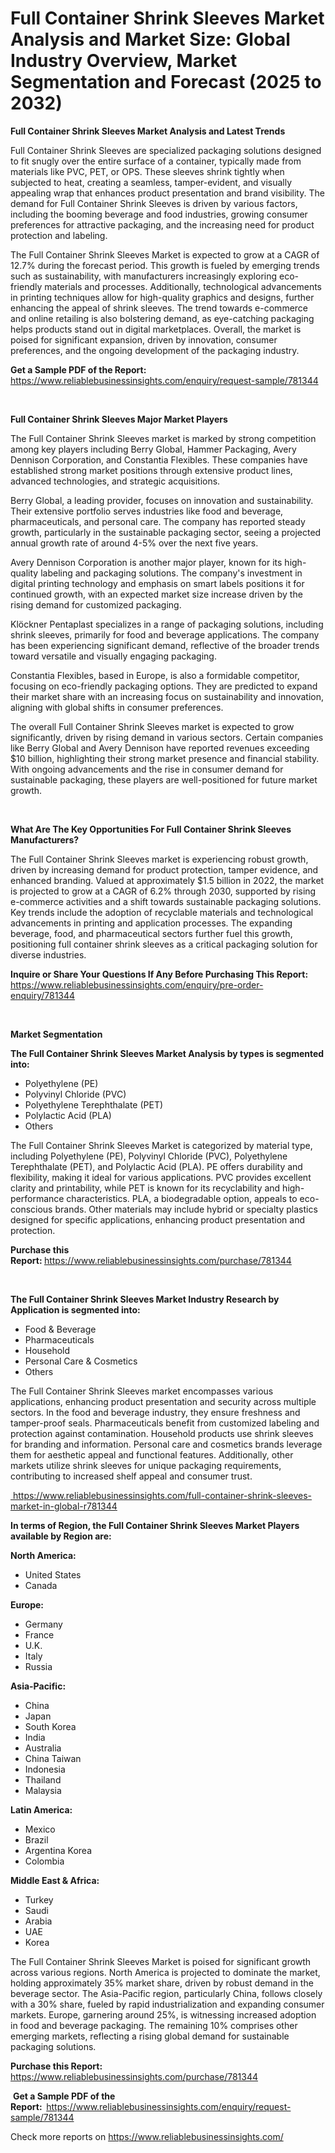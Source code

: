 <p><h1>Full Container Shrink Sleeves Market Analysis and Market Size: Global Industry Overview, Market Segmentation and Forecast (2025 to 2032)</h1></p><p><strong>Full Container Shrink Sleeves Market Analysis and Latest Trends</strong></p>
<p><p>Full Container Shrink Sleeves are specialized packaging solutions designed to fit snugly over the entire surface of a container, typically made from materials like PVC, PET, or OPS. These sleeves shrink tightly when subjected to heat, creating a seamless, tamper-evident, and visually appealing wrap that enhances product presentation and brand visibility. The demand for Full Container Shrink Sleeves is driven by various factors, including the booming beverage and food industries, growing consumer preferences for attractive packaging, and the increasing need for product protection and labeling.</p><p>The Full Container Shrink Sleeves Market is expected to grow at a CAGR of 12.7% during the forecast period. This growth is fueled by emerging trends such as sustainability, with manufacturers increasingly exploring eco-friendly materials and processes. Additionally, technological advancements in printing techniques allow for high-quality graphics and designs, further enhancing the appeal of shrink sleeves. The trend towards e-commerce and online retailing is also bolstering demand, as eye-catching packaging helps products stand out in digital marketplaces. Overall, the market is poised for significant expansion, driven by innovation, consumer preferences, and the ongoing development of the packaging industry.</p></p>
<p><strong>Get a Sample PDF of the Report:&nbsp;</strong> <a href="https://www.reliablebusinessinsights.com/enquiry/request-sample/781344?utm_campaign=3043&utm_medium=2&utm_source=Github&utm_content=ia&utm_term=26032025&utm_id=full-container-shrink-sleeves">https://www.reliablebusinessinsights.com/enquiry/request-sample/781344</a></p>
<p>&nbsp;</p>
<p><strong>Full Container Shrink Sleeves Major Market Players</strong></p>
<p><p>The Full Container Shrink Sleeves market is marked by strong competition among key players including Berry Global, Hammer Packaging, Avery Dennison Corporation, and Constantia Flexibles. These companies have established strong market positions through extensive product lines, advanced technologies, and strategic acquisitions.</p><p>Berry Global, a leading provider, focuses on innovation and sustainability. Their extensive portfolio serves industries like food and beverage, pharmaceuticals, and personal care. The company has reported steady growth, particularly in the sustainable packaging sector, seeing a projected annual growth rate of around 4-5% over the next five years.</p><p>Avery Dennison Corporation is another major player, known for its high-quality labeling and packaging solutions. The company's investment in digital printing technology and emphasis on smart labels positions it for continued growth, with an expected market size increase driven by the rising demand for customized packaging. </p><p>Klöckner Pentaplast specializes in a range of packaging solutions, including shrink sleeves, primarily for food and beverage applications. The company has been experiencing significant demand, reflective of the broader trends toward versatile and visually engaging packaging.</p><p>Constantia Flexibles, based in Europe, is also a formidable competitor, focusing on eco-friendly packaging options. They are predicted to expand their market share with an increasing focus on sustainability and innovation, aligning with global shifts in consumer preferences.</p><p>The overall Full Container Shrink Sleeves market is expected to grow significantly, driven by rising demand in various sectors. Certain companies like Berry Global and Avery Dennison have reported revenues exceeding $10 billion, highlighting their strong market presence and financial stability. With ongoing advancements and the rise in consumer demand for sustainable packaging, these players are well-positioned for future market growth.</p></p>
<p>&nbsp;</p>
<p><strong>What Are The Key Opportunities For Full Container Shrink Sleeves Manufacturers?</strong></p>
<p><p>The Full Container Shrink Sleeves market is experiencing robust growth, driven by increasing demand for product protection, tamper evidence, and enhanced branding. Valued at approximately $1.5 billion in 2022, the market is projected to grow at a CAGR of 6.2% through 2030, supported by rising e-commerce activities and a shift towards sustainable packaging solutions. Key trends include the adoption of recyclable materials and technological advancements in printing and application processes. The expanding beverage, food, and pharmaceutical sectors further fuel this growth, positioning full container shrink sleeves as a critical packaging solution for diverse industries.</p></p>
<p><strong>Inquire or Share Your Questions If Any Before Purchasing This Report:</strong> <a href="https://www.reliablebusinessinsights.com/enquiry/pre-order-enquiry/781344?utm_campaign=3043&utm_medium=2&utm_source=Github&utm_content=ia&utm_term=26032025&utm_id=full-container-shrink-sleeves">https://www.reliablebusinessinsights.com/enquiry/pre-order-enquiry/781344</a></p>
<p>&nbsp;</p>
<p><strong>Market Segmentation</strong></p>
<p><strong>The Full Container Shrink Sleeves Market Analysis by types is segmented into:</strong></p>
<p><ul><li>Polyethylene (PE)</li><li>Polyvinyl Chloride (PVC)</li><li>Polyethylene Terephthalate (PET)</li><li>Polylactic Acid (PLA)</li><li>Others</li></ul></p>
<p><p>The Full Container Shrink Sleeves Market is categorized by material type, including Polyethylene (PE), Polyvinyl Chloride (PVC), Polyethylene Terephthalate (PET), and Polylactic Acid (PLA). PE offers durability and flexibility, making it ideal for various applications. PVC provides excellent clarity and printability, while PET is known for its recyclability and high-performance characteristics. PLA, a biodegradable option, appeals to eco-conscious brands. Other materials may include hybrid or specialty plastics designed for specific applications, enhancing product presentation and protection.</p></p>
<p><strong>Purchase this Report:&nbsp;</strong><a href="https://www.reliablebusinessinsights.com/purchase/781344?utm_campaign=3043&utm_medium=2&utm_source=Github&utm_content=ia&utm_term=26032025&utm_id=full-container-shrink-sleeves">https://www.reliablebusinessinsights.com/purchase/781344</a></p>
<p>&nbsp;</p>
<p><strong>The Full Container Shrink Sleeves Market Industry Research by Application is segmented into:</strong></p>
<p><ul><li>Food & Beverage</li><li>Pharmaceuticals</li><li>Household</li><li>Personal Care & Cosmetics</li><li>Others</li></ul></p>
<p><p>The Full Container Shrink Sleeves market encompasses various applications, enhancing product presentation and security across multiple sectors. In the food and beverage industry, they ensure freshness and tamper-proof seals. Pharmaceuticals benefit from customized labeling and protection against contamination. Household products use shrink sleeves for branding and information. Personal care and cosmetics brands leverage them for aesthetic appeal and functional features. Additionally, other markets utilize shrink sleeves for unique packaging requirements, contributing to increased shelf appeal and consumer trust.</p></p>
<p><a href="https://www.reliablebusinessinsights.com/full-container-shrink-sleeves-market-in-global-r781344?utm_campaign=3043&utm_medium=2&utm_source=Github&utm_content=ia&utm_term=26032025&utm_id=full-container-shrink-sleeves">&nbsp;https://www.reliablebusinessinsights.com/full-container-shrink-sleeves-market-in-global-r781344</a></p>
<p><strong>In terms of Region, the Full Container Shrink Sleeves Market Players available by Region are:</strong></p>
<p>
    <p> <strong> North America: </strong>
        <ul>
            <li>United States</li>
            <li>Canada</li>
        </ul>
        </p> 
    <p> <strong> Europe: </strong>
        <ul>
            <li>Germany</li>
            <li>France</li>
            <li>U.K.</li>
            <li>Italy</li>
            <li>Russia</li>
        </ul>
        </p> 
    <p> <strong> Asia-Pacific: </strong>
        <ul>
            <li>China</li>
            <li>Japan</li>
            <li>South Korea</li>
            <li>India</li>
            <li>Australia</li>
            <li>China Taiwan</li>
            <li>Indonesia</li>
            <li>Thailand</li>
            <li>Malaysia</li>
        </ul>
        </p> 
    <p> <strong> Latin America: </strong>
        <ul>
            <li>Mexico</li>
            <li>Brazil</li>
            <li>Argentina Korea</li>
            <li>Colombia</li>
        </ul>
        </p> 
    <p> <strong> Middle East & Africa: </strong>
        <ul>
            <li>Turkey</li>
            <li>Saudi</li>
            <li>Arabia</li>
            <li>UAE</li>
            <li>Korea</li>
        </ul>
    </p>
    </p>
<p><p>The Full Container Shrink Sleeves Market is poised for significant growth across various regions. North America is projected to dominate the market, holding approximately 35% market share, driven by robust demand in the beverage sector. The Asia-Pacific region, particularly China, follows closely with a 30% share, fueled by rapid industrialization and expanding consumer markets. Europe, garnering around 25%, is witnessing increased adoption in food and beverage packaging. The remaining 10% comprises other emerging markets, reflecting a rising global demand for sustainable packaging solutions.</p></p>
<p><strong>Purchase this Report: </strong><a href="https://www.reliablebusinessinsights.com/purchase/781344?utm_campaign=3043&utm_medium=2&utm_source=Github&utm_content=ia&utm_term=26032025&utm_id=full-container-shrink-sleeves">https://www.reliablebusinessinsights.com/purchase/781344</a></p>
<p>&nbsp;<strong>Get a Sample PDF of the Report:&nbsp;&nbsp;</strong><a href="https://www.reliablebusinessinsights.com/enquiry/request-sample/781344?utm_campaign=3043&utm_medium=2&utm_source=Github&utm_content=ia&utm_term=26032025&utm_id=full-container-shrink-sleeves">https://www.reliablebusinessinsights.com/enquiry/request-sample/781344</a></p>
<p><strong></strong></p>
<p>Check more reports on <a href="https://www.reliablebusinessinsights.com/?utm_campaign=3043&utm_medium=2&utm_source=Github&utm_content=ia&utm_term=26032025&utm_id=full-container-shrink-sleeves">https://www.reliablebusinessinsights.com/</a></p>